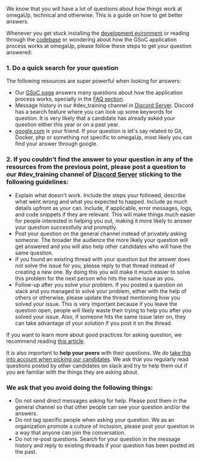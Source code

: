 We know that you will have a lot of questions about how things work at omegaUp, technical and otherwise.
This is a guide on how to get better answers.

Whenever you get stuck installing the [development evironment](https://github.com/omegaup/omegaup/blob/main/frontend/www/docs/Development-Environment-Setup-Process.md) or reading through the [codebase](https://github.com/omegaup/omegaup) or wondering about how the GSoC application process works at omegaUp, please follow these steps to get your question answered:

### 1. Do a quick search for your question
The following resources are super powerful when looking for answers:
* Our [GSoC page](https://github.com/omegaup/omegaup/blob/main/frontend/www/docs/Google-Summer-of-Code-2019-Ideas-List.md) answers many questions about how the application process works, specially in the [FAQ section](https://github.com/omegaup/omegaup/blob/main/frontend/www/docs/Google-Summer-of-Code-2019-Ideas-List#frequently-asked-questions.md).
* Message history in our #dev_training channel in [Discord Server](https://discord.com/invite/K3JFd9d3wk). Discord has a search feature where you can look up some keywords for question. It is very likely that a candidate has already asked your question either this year or on a past year.
* [google.com](https://www.google.com/) is your friend. If your question is let's say related to Git, Docker, php or something not specific to omegaUp, most likely you can find your answer through google.

### 2. If you couldn't find the answer to your question in any of the resources from the previous point, please post a question to our #dev_training channel of [Discord Server](https://discord.com/invite/K3JFd9d3wk) sticking to the following guidelines:
* Explain what doesn't work. Include the steps your followed, describe what went wrong and what you expected to happed.  Include as much details upfront as your can. Include, if applicable, error messages, logs, and code snippets if they are relevant. This will make things much easier for people interested in helping you out, making it more likely to answer your question successfully and promptly.
* Post your question on the general channel instead of privately asking someone. The broader the audience the more likely your question will get answered and you will also help other candidates who will have the same question.
* If you found an existing thread with your question but the answer does not solve the issue for you, please reply to that thread instead of creating a new one. By doing this you will make it much easier to solve this problem for the next person who hits the same issue as you.
* Follow-up after you solve your problem. If you posted a question on slack and you managed to solve your problem, either with the help of others or otherwise, please update the thread mentioning how you solved your issue. This is very important because if you leave the question open, people will likely waste their trying to help you after you solved your issue. Also, if someone hits the same issue later on, they can take advantage of your solution if you post it on the thread.

If you want to learn more about good practices for asking question, we recommend reading [this article](https://www.mikeash.com/getting_answers.html).

It is also important to **help your peers** with their questions. We do [take this into account when picking our candidates](https://github.com/omegaup/omegaup/blob/main/frontend/www/docs/Google-Summer-of-Code-2019-Ideas-List#frequently-asked-questions.md). We ask that you regularly read questions posted by other candidates on slack and try to help them out if you are familiar with the things they are asking about.
 
### We ask that you avoid doing the following things:
* Do not send direct messages asking for help. Please post them in the general channel so that other people can see your question and/or the answers.
* Do not tag specific people when asking your question. We as an organization promote a culture of inclusion, please post your question in a way that anyone can join the conversation.
* Do not re-post questions. Search for your question in the message history and reply to existing threads if your question has been posted int the past.
